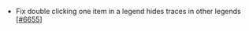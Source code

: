  - Fix double clicking one item in a legend hides traces in other legends [[#6655](https://github.com/plotly/plotly.js/pull/6655)]
